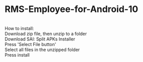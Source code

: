 # RMS-Employee-for-Android-10
<br />
How to install:<br />
Download zip file, then unzip to a folder<br />
Download SAI: Split APKs Installer<br />
Press 'Select File button'<br />
Select all files in the unzipped folder<br />
Press install
